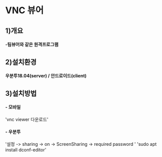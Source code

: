 # VNC 뷰어

## 1)개요
#### -팀뷰어와 같은 원격프로그램

## 2)설치환경
#### 우분투18.04(server) / 안드로이드(client)
    
## 3)설치방법
#### - 모바일
'vnc viewer 다운로드'
#### - 우분투  
'설정 -> sharing -> on -> ScreenSharing -> required password '
'sudo apt install dconf-editor'
